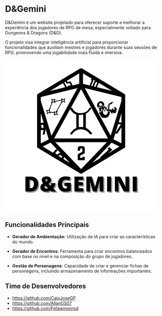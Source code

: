 # D&Gemini

D&Gemini é um website projetado para oferecer suporte e melhorar a experiência dos jogadores de RPG de mesa, especialmente voltado para Dungeons & Dragons (D&D).

O projeto visa integrar inteligência artificial para proporcionar funcionalidades que auxiliam mestres e jogadores durante suas sessões de RPG, promovendo uma jogabilidade mais fluida e imersiva.

<img src='Projeto_DD.png' alt='Imagem do Projeto D&Gemini, preta.'>

## Funcionalidades Principais

- **Gerador de Ambientação**: Utilização de IA para criar as características do mundo.
  
- **Gerador de Encontros**: Ferramenta para criar encontros balanceados com base no nível e na composição do grupo de jogadores.
  
- **Gestão de Personagens**: Capacidade de criar e gerenciar fichas de personagens, incluindo armazenamento de informações importantes.

## Time de Desenvolvedores

* https://github.com/CaioJoseGP
* https://github.com/AllanGS07
* https://github.com/Felipemonrod
